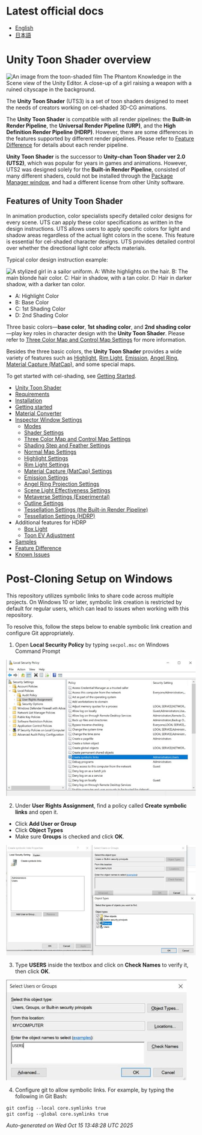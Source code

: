 ﻿# Latest official docs
- [English](https://docs.unity3d.com/Packages/com.unity.toonshader@latest)
- [日本語](https://docs.unity3d.com/ja/Packages/com.unity.toonshader@latest)
# Unity Toon Shader overview

![An image from the toon-shaded film The Phantom Knowledge in the Scene view of the Unity Editor. A close-up of a girl raising a weapon with a ruined cityscape in the background.](com.unity.toonshader/Documentation~/images/TPK_04.png)

The **Unity Toon Shader** (UTS3) is a set of toon shaders designed to meet the needs of creators working on cel-shaded 3D-CG animations. 

The **Unity Toon Shader** is compatible with all render pipelines: the **Built-in Render Pipeline**, the **Universal Render Pipeline (URP)**, and the **High Definition Render Pipeline (HDRP)**. However, there are some differences in the features supported by different render pipelines. Please refer to [Feature Difference](com.unity.toonshader/Documentation~/FeatureModel_en.md) for details about each render pipeline.

**Unity Toon Shader** is the successor to **Unity-chan Toon Shader ver 2.0 (UTS2)**, which was popular for years in games and animations. However, UTS2 was designed solely for the **Built-in Render Pipeline**, consisted of many different shaders, could not be installed through the [Package Manager window](https://docs.unity3d.com/Manual/upm-ui.html), and had a different license from other Unity software. 

## Features of Unity Toon Shader

In animation production, color specialists specify detailed color designs for every scene. UTS can apply these color specifications as written in the design instructions. UTS allows users to apply specific colors for light and shadow areas regardless of the actual light colors in the scene. This feature is essential for cel-shaded character designs. UTS provides detailed control over whether the directional light color affects materials.

Typical color design instruction example:

![A stylized girl in a sailor uniform. A: White highlights on the hair. B: The main blonde hair color. C: Hair in shadow, with a tan color. D: Hair in darker shadow, with a darker tan color.](com.unity.toonshader/Documentation~/images/UTS4Color2.png)

- A: Highlight Color
- B: Base Color
- C: 1st Shading Color
- D: 2nd Shading Color

Three basic colors—**base color**, **1st shading color**, and **2nd shading color**—play key roles in character design with the **Unity Toon Shader**. Please refer to [Three Color Map and Control Map Settings](com.unity.toonshader/Documentation~/Basic.md) for more information.

Besides the three basic colors, the **Unity Toon Shader** provides a wide variety of features such as [Highlight](Highlight.md), [Rim Light](Rimlight.md), [Emission](Emission.md), [Angel Ring](AngelRing.md), [Material Capture (MatCap)](com.unity.toonshader/Documentation~/MatCap.md), and some special maps.

To get started with cel-shading, see [Getting Started](com.unity.toonshader/Documentation~/GettingStarted.md).
* [Unity Toon Shader](com.unity.toonshader/Documentation~/index.md)
* [Requirements](com.unity.toonshader/Documentation~/System-Requirements.md)
* [Installation](com.unity.toonshader/Documentation~/installation.md)
* [Getting started](com.unity.toonshader/Documentation~/GettingStarted.md)
* [Material Converter](com.unity.toonshader/Documentation~/MaterialConverter.md)
* [Inspector Window Settings](com.unity.toonshader/Documentation~/Parameter-Settings.md)
  * [Modes](com.unity.toonshader/Documentation~/Modes.md)
  * [Shader Settings](com.unity.toonshader/Documentation~/Shader.md)
  * [Three Color Map and Control Map Settings](com.unity.toonshader/Documentation~/Basic.md)
  * [Shading Step and Feather Settings](com.unity.toonshader/Documentation~/ShadingStepAndFeather.md)
  * [Normal Map Settings](com.unity.toonshader/Documentation~/NormalMap.md)
  * [Highlight Settings](com.unity.toonshader/Documentation~/Highlight.md)
  * [Rim Light Settings](com.unity.toonshader/Documentation~/Rimlight.md)
  * [Material Capture (MatCap) Settings](com.unity.toonshader/Documentation~/MatCap.md)
  * [Emission Settings](com.unity.toonshader/Documentation~/Emission.md)
  * [Angel Ring Projection Settings](com.unity.toonshader/Documentation~/AngelRing.md)
  * [Scene Light Effectiveness Settings](com.unity.toonshader/Documentation~/SceneLight.md)
  * [Metaverse Settings (Experimental)](com.unity.toonshader/Documentation~/Metaverse.md)
  * [Outline Settings](com.unity.toonshader/Documentation~/Outline.md)
  * [Tessellation Settings (the Built-in Render Pipeline)](com.unity.toonshader/Documentation~/TessellationLegacy.md)
  * [Tessellation Settings (HDRP)](com.unity.toonshader/Documentation~/TessellationHDRP.md)
* Additional features for HDRP
  * [Box Light](com.unity.toonshader/Documentation~/HDRPBoxLight.md)
  * [Toon EV Adjustment](com.unity.toonshader/Documentation~/ToonEVAdjustment.md)
* [Samples](com.unity.toonshader/Documentation~/sample-instlation.md)
* [Feature Difference](com.unity.toonshader/Documentation~/FeatureModel_en.md)
* [Known Issues](com.unity.toonshader/Documentation~/Known-issue.md)
﻿

# Post-Cloning Setup on Windows

This repository utilizes symbolic links to share code across multiple projects. 
On Windows 10 or later, symbolic link creation is restricted by default for regular users, 
which can lead to issues when working with this repository. 

To resolve this, follow the steps below to enable symbolic link creation and configure Git appropriately.

1. Open **Local Security Policy** by typing `secpol.msc` on Windows Command Prompt

![](https://raw.githubusercontent.com/Unity-Technologies/com.unity.toonshader/master/Images/CreateSymbolicLinks_LocalSecurityPolicy.jpg)


2. Under **User Rights Assignment**, find a policy called **Create symbolic links** and open it.
  - Click **Add User or Group**
  - Click **Object Types**
  - Make sure **Groups** is checked and click **OK**.

![](https://raw.githubusercontent.com/Unity-Technologies/com.unity.toonshader/master/Images/CreateSymbolicLinks_Properties.jpg)

3. Type **USERS** inside the textbox and click on **Check Names** to verify it, then click **OK**.

![](https://raw.githubusercontent.com/Unity-Technologies/com.unity.toonshader/master/Images/CreateSymbolicLinks_SelectUsers.jpg)

4. Configure git to allow symbolic links. For example, by typing the following in Git Bash:

```
git config --local core.symlinks true
git config --global core.symlinks true
```



*Auto-generated on Wed Oct 15 13:48:28 UTC 2025*
